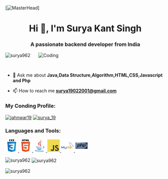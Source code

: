 [![MasterHead](https://chkskills.com/wp-content/uploads/2020/04/PNC-Animated-Banners.gif)]
<h1 align="center">Hi 👋, I'm Surya Kant Singh</h1>
<h3 align="center">A passionate backend developer from India</h3>
<img align="right" alt="Coding" width="400" src="https://cdn.dribbble.com/users/1162077/screenshots/3848914/programmer.gif">

<p align="left"> <img src="https://komarev.com/ghpvc/?username=surya962&label=Profile%20views&color=0e75b6&style=flat" alt="surya962" /> </p>

<p align="left"> <a href="https://twitter.com/" target="blank"><img src="https://img.shields.io/twitter/follow/?logo=twitter&style=for-the-badge" alt="" /></a> </p>

- 💬 Ask me about **Java,Data Structure,Algorithm,HTML,CSS,Javascript and Php**

- 📫 How to reach me **surya19022001@gmail.com**

<h3 align="left">My Conding Profile:</h3>
<p align="left">
<a href="https://www.codechef.com/users/jahnwar19" target="blank"><img align="center" src="https://cdn.jsdelivr.net/npm/simple-icons@3.1.0/icons/codechef.svg" alt="jahnwar19" height="30" width="40" /></a>
<a href="https://www.leetcode.com/surya_19" target="blank"><img align="center" src="https://raw.githubusercontent.com/rahuldkjain/github-profile-readme-generator/master/src/images/icons/Social/leet-code.svg" alt="surya_19" height="30" width="40" /></a>
</p>

<h3 align="left">Languages and Tools:</h3>
<p align="left"> <a href="https://www.w3schools.com/css/" target="_blank" rel="noreferrer"> <img src="https://raw.githubusercontent.com/devicons/devicon/master/icons/css3/css3-original-wordmark.svg" alt="css3" width="40" height="40"/> </a> <a href="https://www.w3.org/html/" target="_blank" rel="noreferrer"> <img src="https://raw.githubusercontent.com/devicons/devicon/master/icons/html5/html5-original-wordmark.svg" alt="html5" width="40" height="40"/> </a> <a href="https://www.java.com" target="_blank" rel="noreferrer"> <img src="https://raw.githubusercontent.com/devicons/devicon/master/icons/java/java-original.svg" alt="java" width="40" height="40"/> </a> <a href="https://developer.mozilla.org/en-US/docs/Web/JavaScript" target="_blank" rel="noreferrer"> <img src="https://raw.githubusercontent.com/devicons/devicon/master/icons/javascript/javascript-original.svg" alt="javascript" width="40" height="40"/> </a> <a href="https://www.mysql.com/" target="_blank" rel="noreferrer"> <img src="https://raw.githubusercontent.com/devicons/devicon/master/icons/mysql/mysql-original-wordmark.svg" alt="mysql" width="40" height="40"/> </a> <a href="https://www.php.net" target="_blank" rel="noreferrer"> <img src="https://raw.githubusercontent.com/devicons/devicon/master/icons/php/php-original.svg" alt="php" width="40" height="40"/> </a> </p>

<p><img align="left" src="https://github-readme-stats.vercel.app/api/top-langs?username=surya962&show_icons=true&locale=en&layout=compact" alt="surya962" /></p>
<p>&nbsp;<img align="center" src="https://github-readme-stats.vercel.app/api?username=surya962&show_icons=true&locale=en" alt="surya962" /></p>

<p><img align="center" src="https://github-readme-streak-stats.herokuapp.com/?user=surya962&" alt="surya962" /></p>
